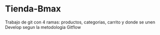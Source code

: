 # Tienda-Bmax
Trabajo de git con 4 ramas: productos, categorias, carrito y donde se unen Develop segun la metodologia Gitflow
